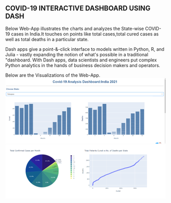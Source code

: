 ## COVID-19 INTERACTIVE DASHBOARD USING DASH

Below Web-App illustrates the charts and analyzes the State-wise COVID-19 cases in India.It touches on points like total cases,total cured cases as well as total deaths in a particular state.

Dash apps give a point-&-click interface to models written in Python, R, and Julia - vastly expanding the notion of what's possible in a traditional "dashboard.
With Dash apps, data scientists and engineers put complex Python analytics in the hands of business decision makers and operators.

Below are the Visualizations of the Web-App.
![](Images/Img1.png)
<br>
![](Images/Img2.png)
